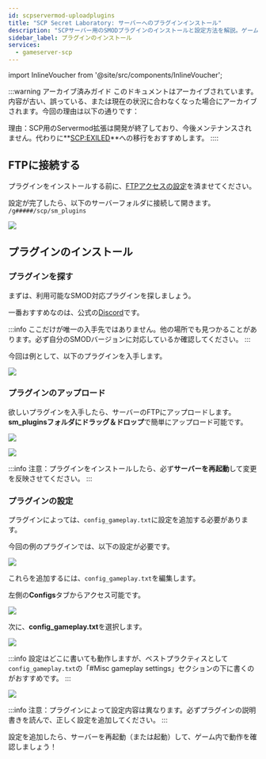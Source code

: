 ```yaml
---
id: scpservermod-uploadplugins
title: "SCP Secret Laboratory: サーバーへのプラグインインストール"
description: "SCPサーバー用のSMODプラグインのインストールと設定方法を解説。ゲームプレイやサーバー機能を強化しよう → 今すぐチェック"
sidebar_label: プラグインのインストール
services:
  - gameserver-scp
---
```


import InlineVoucher from '@site/src/components/InlineVoucher';

:::warning アーカイブ済みガイド
このドキュメントはアーカイブされています。内容が古い、誤っている、または現在の状況に合わなくなった場合にアーカイブされます。今回の理由は以下の通りです：

理由：SCP用のServermod拡張は開発が終了しており、今後メンテナンスされません。代わりに**[SCP:EXILED](exiled-plugins.md)**への移行をおすすめします。 
::::

<InlineVoucher />

## FTPに接続する

プラグインをインストールする前に、[FTPアクセスの設定](gameserver-ftpaccess.md)を済ませてください。

設定が完了したら、以下のサーバーフォルダに接続して開きます。  
`/g#####/scp/sm_plugins`

![](https://screensaver01.zap-hosting.com/index.php/s/2Fid5MKq57YDCNj/preview)

## プラグインのインストール

### プラグインを探す

まずは、利用可能なSMOD対応プラグインを探しましょう。

一番おすすめなのは、公式の[Discord](https://discord.gg/T9aurNf)です。

:::info
ここだけが唯一の入手先ではありません。他の場所でも見つかることがあります。必ず自分のSMODバージョンに対応しているか確認してください。 
:::

今回は例として、以下のプラグインを入手します。

![](https://screensaver01.zap-hosting.com/index.php/s/bEEQP3cm33fgMFi/preview)

### プラグインのアップロード

欲しいプラグインを入手したら、サーバーのFTPにアップロードします。**sm_pluginsフォルダにドラッグ＆ドロップ**で簡単にアップロード可能です。

![](https://screensaver01.zap-hosting.com/index.php/s/HzRKJXFyENqK4N8/preview)

![](https://screensaver01.zap-hosting.com/index.php/s/kSSMs23E6g4PfwN/preview)

:::info
注意：プラグインをインストールしたら、必ず**サーバーを再起動**して変更を反映させてください。
:::

### プラグインの設定

プラグインによっては、`config_gameplay.txt`に設定を追加する必要があります。

今回の例のプラグインでは、以下の設定が必要です。

![](https://screensaver01.zap-hosting.com/index.php/s/5PrLzeCQaFamGRn/preview)

これらを追加するには、`config_gameplay.txt`を編集します。

左側の**Configs**タブからアクセス可能です。

![](https://screensaver01.zap-hosting.com/index.php/s/mMck39x2mEnLtLY/preview)

次に、**config_gameplay.txt**を選択します。

![](https://screensaver01.zap-hosting.com/index.php/s/SGLpBYM5DAWRRzN/preview)

:::info
設定はどこに書いても動作しますが、ベストプラクティスとして`config_gameplay.txt`の「#Misc gameplay settings」セクションの下に書くのがおすすめです。
:::

![](https://screensaver01.zap-hosting.com/index.php/s/JMK542jpCj472ag/preview)

:::info
注意：プラグインによって設定内容は異なります。必ずプラグインの説明書きを読んで、正しく設定を追加してください。
:::

設定を追加したら、サーバーを再起動（または起動）して、ゲーム内で動作を確認しましょう！

<InlineVoucher />